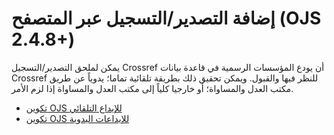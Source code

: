 # إضافة التصدير/التسجيل عبر المتصفح (OJS 2.4.8+)

يمكن لملحق التصدير/التسجيل Crossref أن يودع المؤسسات الرسمية في قاعدة بيانات Crossref للنظر فيها والقبول. ويمكن تحقيق ذلك بطريقة تلقائية تماما؛ يدوياً عن طريق مكتب العدل والمساواة؛ أو خارجيا كلياً إلى مكتب العدل والمساواة إذا لزم الأمر.

- [تكوين OJS للإيداع التلقائي](configAuto.md)
- [تكوين OJS للإيداعات اليدوية](configManual.md)
